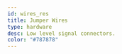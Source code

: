 ```yaml
---
id: wires_res
title: Jumper Wires
type: hardware
desc: Low level signal connectors.
color: "#787878"
---
```

